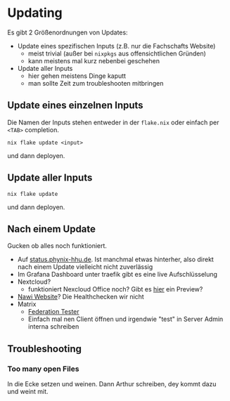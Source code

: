 # Updating

Es gibt 2 Größenordnungen von Updates:
- Update eines spezifischen Inputs (z.B. nur die Fachschafts Website)
    - meist trivial (außer bei `nixpkgs` aus offensichtlichen Gründen)
    - kann meistens mal kurz nebenbei geschehen
- Update aller Inputs
    - hier gehen meistens Dinge kaputt
    - man sollte Zeit zum troubleshooten mitbringen

## Update eines einzelnen Inputs

Die Namen der Inputs stehen entweder in der `flake.nix` oder einfach per `<TAB>` completion.

```
nix flake update <input>
```

und dann deployen.

## Update aller Inputs

```
nix flake update
```

und dann deployen.

## Nach einem Update

Gucken ob alles noch funktioniert.

- Auf [status.phynix-hhu.de](https://status.phynix-hhu.de). Ist manchmal etwas hinterher, also direkt nach einem Update vielleicht nicht zuverlässig
- Im Grafana Dashboard unter traefik gibt es eine live Aufschlüsselung
- Nextcloud? 
    - funktioniert Nexcloud Office noch? Gibt es [hier](https://nextcloud.phynix-hhu.de/apps/files/files/2513698?dir=%2FInformatik&openfile=true) ein Preview?
- [Nawi Website](https://fsnawi.de)? Die Healthchecken wir nicht
- Matrix
    - [Federation Tester](https://federationtester.matrix.org/#inphima.de)
    - Einfach mal nen Client öffnen und irgendwie "test" in Server Admin interna schreiben

## Troubleshooting

### Too many open Files

In die Ecke setzen und weinen. Dann Arthur schreiben, dey kommt dazu und weint mit.

